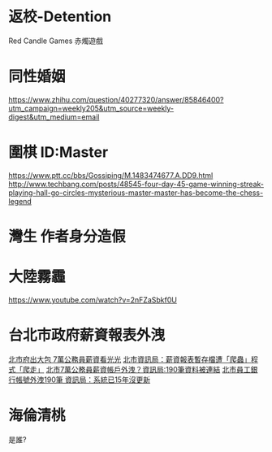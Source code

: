 # 返校-Detention #
Red Candle Games 赤燭遊戲


# 同性婚姻 #
https://www.zhihu.com/question/40277320/answer/85846400?utm_campaign=weekly205&utm_source=weekly-digest&utm_medium=email

# 圍棋 ID:Master #
https://www.ptt.cc/bbs/Gossiping/M.1483474677.A.DD9.html
http://www.techbang.com/posts/48545-four-day-45-game-winning-streak-playing-hall-go-circles-mysterious-master-master-has-become-the-chess-legend

# 灣生 作者身分造假 #

# 大陸霧霾 #
https://www.youtube.com/watch?v=2nFZaSbkf0U

# 台北市政府薪資報表外洩 #
[北市府出大包 7萬公務員薪資看光光](http://m.ltn.com.tw/news/society/breakingnews/1943618)
[北市資訊局：薪資報表暫存檔遭「爬蟲」程式「爬走」](http://www.appledaily.com.tw/realtimenews/article/new/20170110/1032463/)
[北市7萬公務員薪資帳戶外洩？資訊局:190筆資料被連結](https://tw.news.yahoo.com/%E5%8C%97%E5%B8%827%E8%90%AC%E5%85%AC%E5%8B%99%E5%93%A1%E8%96%AA%E8%B3%87%E5%B8%B3%E6%88%B6%E5%A4%96%E6%B4%A9-%E8%B3%87%E8%A8%8A%E5%B1%80-190%E7%AD%86%E8%B3%87%E6%96%99%E8%A2%AB%E9%80%A3%E7%B5%90-020344252.html)
[北市員工銀行帳號外洩190筆 資訊局：系統已15年沒更新](http://www.storm.mg/article/211563)

# 海倫清桃 #
是誰?
